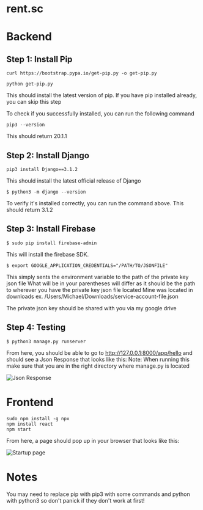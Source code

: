 # rent.sc

# Backend


## Step 1: Install Pip

```
curl https://bootstrap.pypa.io/get-pip.py -o get-pip.py

python get-pip.py
```

This should install the latest version of pip. If you have pip installed already, you can skip this step

To check if you successfully installed, you can run the following command

```
pip3 --version
```
This should return 20.1.1

## Step 2: Install Django
```
pip3 install Django==3.1.2
```
This should install the latest official release of Django
```
$ python3 -m django --version
```

To verify it's installed correctly, you can run the command above. This should return 3.1.2

## Step 3: Install Firebase

```
$ sudo pip install firebase-admin
```

This will install the firebase SDK. 

```
$ export GOOGLE_APPLICATION_CREDENTIALS="/PATH/TO/JSONFILE"
```
This simply sents the environment variable to the path of the private key json file
What will be in your parentheses will differ as it should be the path to wherever you have the private key json file located
Mine was located in downloads ex. /Users/Michael/Downloads/service-account-file.json

The private json key should be shared with you via my google drive


## Step 4: Testing 

```
$ python3 manage.py runserver
```
From here, you should be able to go to http://127.0.0.1:8000/app/hello and should see a Json Response that looks like this:
Note: When running this make sure that you are in the right directory where manage.py is located

![Json Response](https://imgur.com/w6QlKVk)

# Frontend
```
sudo npm install -g npx 
npm install react
npm start
```
From here, a page should pop up in your browser that looks like this:

![Startup page](https://imgur.com/giaSQ6L)

# Notes

You may need to replace pip with pip3 with some commands and python with python3 so don't panick if they don't work at first! 




